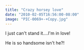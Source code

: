 ```yaml
---
title: "Crazy horsey love"
date: "2010-02-05T16:56:00-08:00"
image: "PIC-0069+-+Copy.jpg"
---
```


I just can't stand it....I'm in love!



He is so handsome isn't he?!